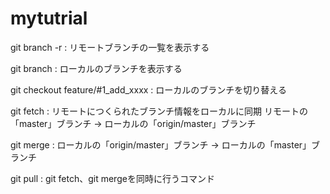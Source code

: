 # mytutrial

git branch -r
: リモートブランチの一覧を表示する

git branch
: ローカルのブランチを表示する

git checkout feature/#1_add_xxxx
: ローカルのブランチを切り替える

git fetch
: リモートにつくられたブランチ情報をローカルに同期
リモートの「master」ブランチ → ローカルの「origin/master」ブランチ

git merge 
: ローカルの「origin/master」ブランチ → ローカルの「master」ブランチ

git pull
: git fetch、git mergeを同時に行うコマンド
